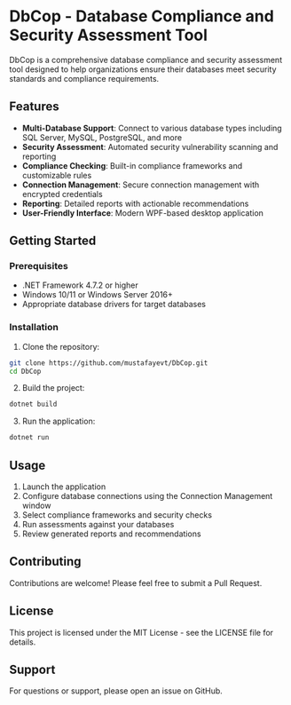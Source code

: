 # DbCop - Database Compliance and Security Assessment Tool

DbCop is a comprehensive database compliance and security assessment tool designed to help organizations ensure their databases meet security standards and compliance requirements.

## Features

- **Multi-Database Support**: Connect to various database types including SQL Server, MySQL, PostgreSQL, and more
- **Security Assessment**: Automated security vulnerability scanning and reporting
- **Compliance Checking**: Built-in compliance frameworks and customizable rules
- **Connection Management**: Secure connection management with encrypted credentials
- **Reporting**: Detailed reports with actionable recommendations
- **User-Friendly Interface**: Modern WPF-based desktop application

## Getting Started

### Prerequisites

- .NET Framework 4.7.2 or higher
- Windows 10/11 or Windows Server 2016+
- Appropriate database drivers for target databases

### Installation

1. Clone the repository:
```bash
git clone https://github.com/mustafayevt/DbCop.git
cd DbCop
```

2. Build the project:
```bash
dotnet build
```

3. Run the application:
```bash
dotnet run
```

## Usage

1. Launch the application
2. Configure database connections using the Connection Management window
3. Select compliance frameworks and security checks
4. Run assessments against your databases
5. Review generated reports and recommendations

## Contributing

Contributions are welcome! Please feel free to submit a Pull Request.

## License

This project is licensed under the MIT License - see the LICENSE file for details.

## Support

For questions or support, please open an issue on GitHub.